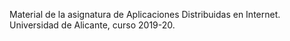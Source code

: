 Material de la asignatura de Aplicaciones Distribuidas en Internet. Universidad de Alicante, curso 2019-20.
